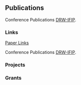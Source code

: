## Publications

Conference Publications [DRW-IFIP](https://ifip.byu.edu/2020/DRW2020_paper_9.pdf).

### Links

[Paper Links](https://ifip.byu.edu/2020/DRW2020_paper_9.pdf)



Conference Publications [DRW-IFIP](https://ifip.byu.edu/2020/DRW2020_paper_9.pdf).

### Projects



### Grants

